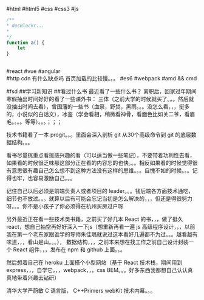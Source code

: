#html
#html5
#css
#css3
#js
```js
/**
* docBlockr...
* 
*/
function a() {
	let 
}
	
```
#react
#vue
#angular  
#http
cdn 有什么缺点吗 首页加载的比较慢。。。
#es6
#webpack
#amd && cmd


#fsd
##学习新知识
##看过什么书
最近看了一些什么书？
离职后，回家过年期间寒假抽出时间好好的看了一些课外书： 三体（之前大学的时候就买了。。。然后就没抽出时间去看），曾国藩的一些书（血祭，野焚，黑雨。。。没怎么看，，，挺多的，小说似的白话文），冰鉴（学会看相，稍微看神骨，看面色比如关二爷，看眉毛。。。。等等）。。。；；；

技术书籍看了一本 progit。。。里面会深入剖析 git 从30个高级命令到 git 的底层数据结构。。。

看书尽量挑重点看挑感兴趣的看（可以适当做一些笔记），不要带着功利性去看，如果看的时候很乏味那这部分正在看的内容忘的也快。。。相反如果看的时候觉得很有意思很有趣自己怎么想不到这种方法没有这样的思维。。。自愧不如的时候。。。记得也牢，也容易激励自己。。。

记住自己以后必须是前端负责人或者项目的 leader。。。钱后端各方面技术通吃，细节也不放过。。。就算以后有可能会忘记当初是怎么解决的，，，但还是得很努力呀。。。你不是小孩子了你必须得在杭州买房过户呀

另外最近正在看一些技术类书籍，之前买了好几本 React 的书，，，做了挺久react，想自己抽空再好好深入一下js（想重新再看一遍 js 高级程序设计，，，以前我在第一个老东家跟谁学的导师朱佳璐就说过这本看好几遍都不为过。。。越看越有味道，，，看山是山。。。），
数据结构，，，之前本来想在找工作之前自己设计封装一个 React 组件，，，发布在 npm 和 github 上面。。。


然后想着自己在 heroku 上面搭个小型网站（基于 React 技术栈，期间用到 express，，，自学它，，，webpack，，，css BEM。。。好多东西我都想自己认认真真地带着兴趣去钻研）

清华大学严蔚敏 C 语言版， C++Primers  webKit 技术内幕。。。
